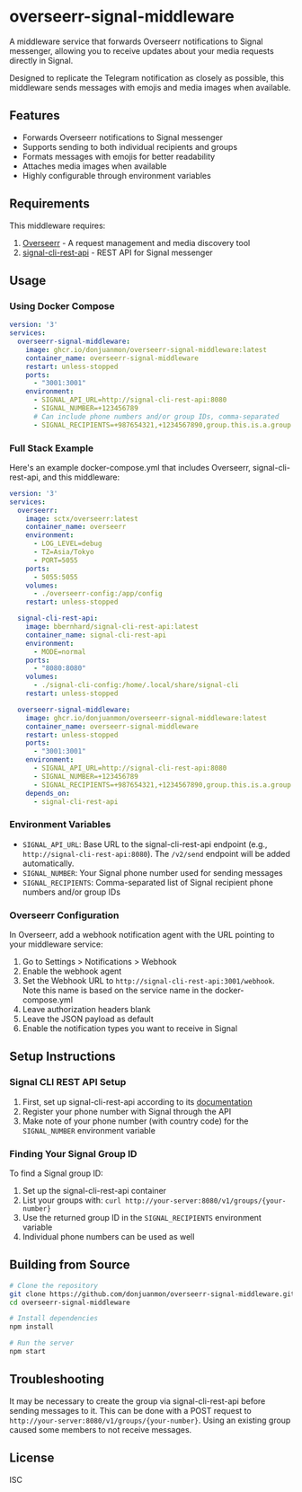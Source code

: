 # overseerr-signal-middleware

A middleware service that forwards Overseerr notifications to Signal messenger, allowing you to receive updates about your media requests directly in Signal.

Designed to replicate the Telegram notification as closely as possible, this middleware sends messages with emojis and media images when available.

## Features

- Forwards Overseerr notifications to Signal messenger
- Supports sending to both individual recipients and groups
- Formats messages with emojis for better readability
- Attaches media images when available
- Highly configurable through environment variables

## Requirements

This middleware requires:

1. [Overseerr](https://github.com/sct/overseerr) - A request management and media discovery tool
2. [signal-cli-rest-api](https://github.com/bbernhard/signal-cli-rest-api) - REST API for Signal messenger

## Usage

### Using Docker Compose

```yaml
version: '3'
services:
  overseerr-signal-middleware:
    image: ghcr.io/donjuanmon/overseerr-signal-middleware:latest
    container_name: overseerr-signal-middleware
    restart: unless-stopped
    ports:
      - "3001:3001"
    environment:
      - SIGNAL_API_URL=http://signal-cli-rest-api:8080
      - SIGNAL_NUMBER=+123456789
      # Can include phone numbers and/or group IDs, comma-separated
      - SIGNAL_RECIPIENTS=+987654321,+1234567890,group.this.is.a.group.id
```

### Full Stack Example

Here's an example docker-compose.yml that includes Overseerr, signal-cli-rest-api, and this middleware:

```yaml
version: '3'
services:
  overseerr:
    image: sctx/overseerr:latest
    container_name: overseerr
    environment:
      - LOG_LEVEL=debug
      - TZ=Asia/Tokyo
      - PORT=5055
    ports:
      - 5055:5055
    volumes:
      - ./overseerr-config:/app/config
    restart: unless-stopped

  signal-cli-rest-api:
    image: bbernhard/signal-cli-rest-api:latest
    container_name: signal-cli-rest-api
    environment:
      - MODE=normal
    ports:
      - "8080:8080"
    volumes:
      - ./signal-cli-config:/home/.local/share/signal-cli
    restart: unless-stopped

  overseerr-signal-middleware:
    image: ghcr.io/donjuanmon/overseerr-signal-middleware:latest
    container_name: overseerr-signal-middleware
    restart: unless-stopped
    ports:
      - "3001:3001"
    environment:
      - SIGNAL_API_URL=http://signal-cli-rest-api:8080
      - SIGNAL_NUMBER=+123456789
      - SIGNAL_RECIPIENTS=+987654321,+1234567890,group.this.is.a.group.id
    depends_on:
      - signal-cli-rest-api
```

### Environment Variables

- `SIGNAL_API_URL`: Base URL to the signal-cli-rest-api endpoint (e.g., `http://signal-cli-rest-api:8080`). The `/v2/send` endpoint will be added automatically.
- `SIGNAL_NUMBER`: Your Signal phone number used for sending messages
- `SIGNAL_RECIPIENTS`: Comma-separated list of Signal recipient phone numbers and/or group IDs

### Overseerr Configuration

In Overseerr, add a webhook notification agent with the URL pointing to your middleware service:

1. Go to Settings > Notifications > Webhook
2. Enable the webhook agent
3. Set the Webhook URL to `http://signal-cli-rest-api:3001/webhook`. Note this name is based on the service name in the docker-compose.yml
4. Leave authorization headers blank
5. Leave the JSON payload as default
6. Enable the notification types you want to receive in Signal

## Setup Instructions

### Signal CLI REST API Setup

1. First, set up signal-cli-rest-api according to its [documentation](https://github.com/bbernhard/signal-cli-rest-api)
2. Register your phone number with Signal through the API
3. Make note of your phone number (with country code) for the `SIGNAL_NUMBER` environment variable

### Finding Your Signal Group ID

To find a Signal group ID:

1. Set up the signal-cli-rest-api container
2. List your groups with: `curl http://your-server:8080/v1/groups/{your-number}`
3. Use the returned group ID in the `SIGNAL_RECIPIENTS` environment variable
4. Individual phone numbers can be used as well

## Building from Source

```bash
# Clone the repository
git clone https://github.com/donjuanmon/overseerr-signal-middleware.git
cd overseerr-signal-middleware

# Install dependencies
npm install

# Run the server
npm start
```

## Troubleshooting

It may be necessary to create the group via signal-cli-rest-api before sending messages to it. This can be done with a POST request to `http://your-server:8080/v1/groups/{your-number}`. Using an existing group caused some members to not receive messages.

## License

ISC
